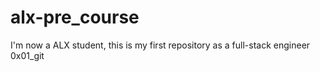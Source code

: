 # alx-pre_course
I'm now a ALX student, this is my first repository as a full-stack engineer
0x01_git
